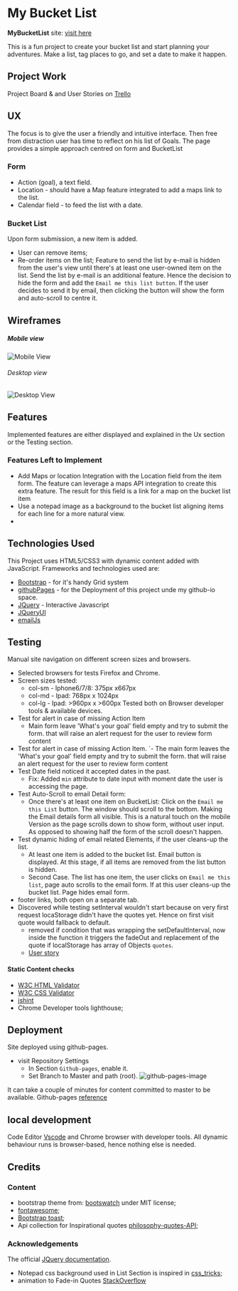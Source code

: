 # My Bucket List

**MyBucketList** site: [visit here](https://diogo-pessoa.github.io/MyBucketList/index.html)

This is a fun project to create your bucket list and start planning your adventures. Make a list, tag places to go, and set a date to make it happen.

## Project Work 

Project Board & and User Stories on [Trello](https://trello.com/b/IdBaRAf3)

## UX

The focus is to give the user a friendly and intuitive interface. Then free from distraction user has time to reflect on his list of Goals.
The page provides a simple approach centred on form and BucketList

### Form
- Action (goal), a text field.
- Location - should have a Map feature integrated to add a maps link to the list.
- Calendar field - to feed the list with a date.
### Bucket List
Upon form submission, a new item is added.
- User can remove items;
- Re-order items on the list;
Feature to send the list by e-mail is hidden from the user's view until there's at least one user-owned item on the list. 
Send the list by e-mail is an additional feature. Hence the decision to hide the form and add the `Email me this list button`. If the user decides to send it by email, then clicking the button will show the form and auto-scroll to centre it. 

## Wireframes

##### Mobile view
![Mobile View](https://github.com/diogo-pessoa/MyBucketList/blob/master/readmeImageContent/Mobile_view.png)

###### Desktop view
![Desktop View](https://github.com/diogo-pessoa/MyBucketList/blob/master/readmeImageContent/Desktop_Version.png)

## Features

Implemented features are either displayed and explained in the Ux section or the Testing section.

### Features Left to Implement

- Add Maps or location Integration with the Location field from the item form. The feature can leverage a maps API integration to create this extra feature. The result for this field is a link for a map on the bucket list item
- Use a notepad image as a background to the bucket list aligning items for each line for a more natural view. 
- 
## Technologies Used

This Project uses HTML5/CSS3 with dynamic content added with JavaScript. Frameworks and technologies used are:
- [Bootstrap](https://getbootstrap.com/) - for it's handy Grid system 
- [githubPages](https://pages.github.com/) - for the Deployment of this project unde my github-io space.
- [JQuery](https://jquery.com/) - Interactive Javascript
- [JQueryUI](https://learn.jquery.com/jquery-ui/)
- [emailJs](https://www.emailjs.com/)

## Testing

Manual site navigation on different screen sizes and browsers. 
- Selected browsers for tests Firefox and Chrome. 
- Screen sizes tested: 
  - col-sm - Iphone6/7/8:  375px x667px
  - col-md - Ipad: 768px x 1024px
  - col-lg - Ipad: >960px x >600px
Tested both on Browser developer tools & available devices. 
- Test for alert in case of missing Action Item 
  - Main form leave 'What's your goal' field empty and try to submit the form. that will raise an alert request for the user to review form content
- Test for alert in case of missing Action Item. 
  `- The main form leaves the 'What's your goal' field empty and try to submit the form. that will raise an alert request for the user to review form content
- Test Date field noticed it accepted dates in the past.
  - Fix: Added `min` attribute to date input with moment date the user is accessing the page.
- Test Auto-Scroll to email Detail form: 
  - Once there's at least one item on BucketList: Click on the `Email me this List` button. The window should scroll to the bottom. Making the Email details form all visible. This is a natural touch on the mobile Version as the page scrolls down to show form, without user input. As opposed to showing half the form of the scroll doesn't happen.
- Test dynamic hiding of email related Elements, if the user cleans-up the list. 
   -  At least one item is added to the bucket list. Email button is displayed. At this stage, if all items are removed from the list button is hidden. 
   - Second Case. The list has one item, the user clicks on `Email me this list`, page auto scrolls to the email form. If at this user cleans-up the bucket list. Page hides email form.
- footer links, both open on a separate tab.
- Discovered while testing setInterval wouldn't start because on very first request locaStorage didn't have the quotes yet. Hence on first visit quote would fallback to default. 
  - removed if condition that was wrapping the setDefaultInterval, now inside the function it triggers the fadeOut and replacement of the quote if localStorage has array of Objects `quotes`.
  - [User story](https://trello.com/c/ZQhhDu51)
 
#### Static Content checks
- [W3C HTML Validator](https://validator.w3.org/)
- [W3C CSS Validator](http://jigsaw.w3.org/css-validator/validator$link)
- [jshint](https://jshint.com/)
- Chrome Developer tools lighthouse;

## Deployment 

Site deployed using github-pages. 
- visit Repository Settings
  - In Section `Github-pages`, enable it.
  - Set Branch to Master and path (root).
![github-pages-image](https://github.com/diogo-pessoa/MyBucketList/blob/master/readmeImageContent/MybucketList-GH-pages.png)

It can take a couple of minutes for content committed to master to be available.
Github-pages [reference](https://pages.github.com/)

## local development
Code Editor [Vscode](https://code.visualstudio.com/) and Chrome browser with developer tools. All dynamic behaviour runs is browser-based, hence nothing else is needed.
## Credits
### Content
- bootstrap theme from: [bootswatch](https://bootswatch.com/journal/) under MIT license;
- [fontawesome](https://fontawesome.com/);
- [Bootstrap toast](https://getbootstrap.com/docs/4.2/components/toasts/);
- Api collection for Inspirational quotes [philosophy-quotes-API](https://github.com/KaranDahiya/philosophy-quotes-API);
### Acknowledgements
The official [JQuery documentation](https://api.jquery.com/).
- Notepad css background used in List Section is inspired in [css_tricks](https://css-tricks.com/how-to-create-a-notebook-design-with-css/);
- animation to Fade-in Quotes [StackOverflow](https://stackoverflow.com/questions/5248721/jquery-replacewith-fade-animate)
